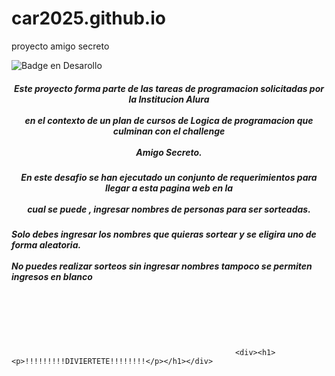 # car2025.github.io
proyecto amigo secreto

![Badge en Desarollo](https://car2025.github.io/assets/amigo-secreto.png)
<div><center>
<h5><p>Este proyecto forma parte de las tareas de programacion solicitadas por la Institucion Alura  <br></br>  en el contexto de un plan de cursos de Logica de programacion que culminan con el challenge<br></br>  Amigo Secreto.  </p></h5>

<h5><p>En este desafio  se han ejecutado un conjunto de requerimientos para llegar a esta pagina web en la<br></br> cual se puede ,
 ingresar nombres de personas para ser sorteadas. </p></h5></center></div>

<h5><p>Solo debes ingresar los nombres que quieras sortear y se eligira uno de forma aleatoria.<br></br> No puedes realizar sorteos sin ingresar nombres tampoco se permiten ingresos en blanco </p></h5>
<br></br>
<br></br>

                                                      <div><h1><p>!!!!!!!!!DIVIERTETE!!!!!!!!</p></h1></div>

